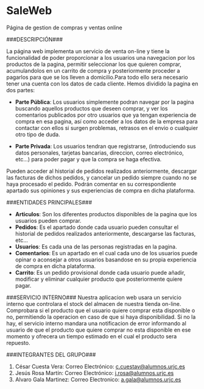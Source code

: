 # SaleWeb
Página de gestion de compras y ventas online

###DESCRIPCIÓN###

La página web implementa un servicio de venta on-line y tiene la funcionalidad de poder proporcionar a los usuarios una navegacion por los productos de la pagina, permitir seleccionar los que quieren comprar, acumulandolos en un carrito de compra y posteriormente proceder a pagarlos para que se los lleven a domicilio.Para todo ello sera necesario tener una cuenta con los datos de cada cliente. Hemos dividido la pagina en dos partes:

- **Parte Pública**: Los usuarios simplemente podran navegar por la pagina buscando aquellos productos que deseen comprar, y ver los comentarios publicados por otro usuarios que ya tengan experiencia de compra en esa pagina, así como acceder a los datos de la empresa para contactar con ellos si surgen problemas, retrasos en el envio o cualquier otro tipo de duda.

- **Parte Privada**: Los usuarios tendran que registrarse, (introduciendo sus datos personales, tarjetas bancarias, direccion, correo electrónico, etc...) para poder pagar y que la compra se haga efectiva.

Pueden acceder al historial de pedidos realizados anteriormente, descargar las facturas de dichos pedidos, y cancelar un pedido siempre cuando no se haya procesado el pedido. Podrán comentar en su correspondiente apartado sus opiniones y sus experiencias de compra en dicha plataforma.
 
###ENTIDADES PRINCIPALES###
- **Articulos**: Son los diferentes productos disponibles de la pagina que los usuarios pueden comprar.
- **Pedidos**: Es el apartado donde cada usuario pueden consultar el historial de pedidos realizados anteriormente, descargarse las facturas, etc...
- **Usuarios**: Es cada una de las personas registradas en la pagina.
- **Comentarios**: Es un apartado en el cual cada uno de los usuarios puede opinar o aconsejar a otros usuarios basandose en su propia experiencia de compra en dicha plataforma.
- **Carrito**: Es un pedido provisional donde cada usuario puede añadir, modificar y eliminar cualquier producto que posteriormente quiere pagar.

###SERVICIO INTERNO###
Nuestra aplicacion web usara un servicio interno que controlara el stock del almacen de nuestra tienda on-line.
Comprobara si el producto que el usuario quiere comprar esta disponible o no, permitiendo la operacion en caso de que si haya disponibilidad. Si no la hay, el servicio interno mandara una notificacion de error informando al usuario de que el producto que quiere comprar no esta disponible en ese momento y ofrecera un tiempo estimado en el cual el producto sera repuesto.

###INTEGRANTES DEL GRUPO###
1. César Cuesta Vera: Correo Electrónico: c.cuestav@alumnos.urjc.es
2. Jesús Rosa Martín: Correo Electrónico: j.rosa@alumnos.urjc.es
3. Alvaro Gala Martinez: Correo Electronico: a.gala@alumnos.urjc.es
